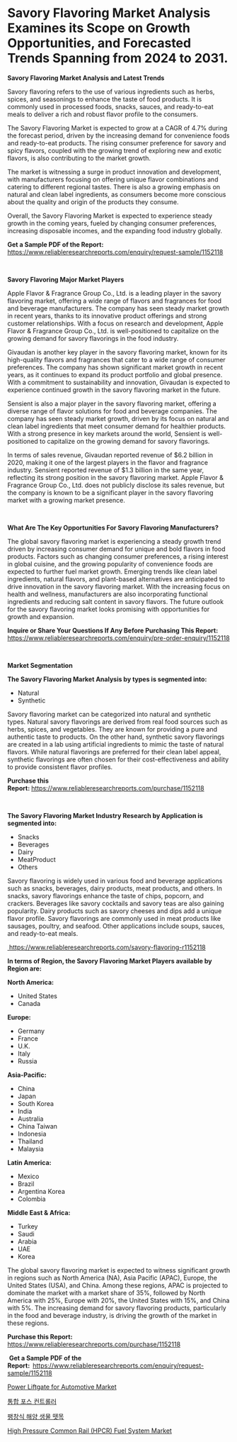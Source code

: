 <p><h1>Savory Flavoring Market Analysis Examines its Scope on Growth Opportunities, and Forecasted Trends Spanning from 2024 to 2031.</h1></p><p><strong>Savory Flavoring Market Analysis and Latest Trends</strong></p>
<p><p>Savory flavoring refers to the use of various ingredients such as herbs, spices, and seasonings to enhance the taste of food products. It is commonly used in processed foods, snacks, sauces, and ready-to-eat meals to deliver a rich and robust flavor profile to the consumers.</p><p>The Savory Flavoring Market is expected to grow at a CAGR of 4.7% during the forecast period, driven by the increasing demand for convenience foods and ready-to-eat products. The rising consumer preference for savory and spicy flavors, coupled with the growing trend of exploring new and exotic flavors, is also contributing to the market growth.</p><p>The market is witnessing a surge in product innovation and development, with manufacturers focusing on offering unique flavor combinations and catering to different regional tastes. There is also a growing emphasis on natural and clean label ingredients, as consumers become more conscious about the quality and origin of the products they consume.</p><p>Overall, the Savory Flavoring Market is expected to experience steady growth in the coming years, fueled by changing consumer preferences, increasing disposable incomes, and the expanding food industry globally.</p></p>
<p><strong>Get a Sample PDF of the Report:&nbsp;</strong> <a href="https://www.reliableresearchreports.com/enquiry/request-sample/1152118">https://www.reliableresearchreports.com/enquiry/request-sample/1152118</a></p>
<p>&nbsp;</p>
<p><strong>Savory Flavoring Major Market Players</strong></p>
<p><p>Apple Flavor & Fragrance Group Co., Ltd. is a leading player in the savory flavoring market, offering a wide range of flavors and fragrances for food and beverage manufacturers. The company has seen steady market growth in recent years, thanks to its innovative product offerings and strong customer relationships. With a focus on research and development, Apple Flavor & Fragrance Group Co., Ltd. is well-positioned to capitalize on the growing demand for savory flavorings in the food industry.</p><p>Givaudan is another key player in the savory flavoring market, known for its high-quality flavors and fragrances that cater to a wide range of consumer preferences. The company has shown significant market growth in recent years, as it continues to expand its product portfolio and global presence. With a commitment to sustainability and innovation, Givaudan is expected to experience continued growth in the savory flavoring market in the future.</p><p>Sensient is also a major player in the savory flavoring market, offering a diverse range of flavor solutions for food and beverage companies. The company has seen steady market growth, driven by its focus on natural and clean label ingredients that meet consumer demand for healthier products. With a strong presence in key markets around the world, Sensient is well-positioned to capitalize on the growing demand for savory flavorings.</p><p>In terms of sales revenue, Givaudan reported revenue of $6.2 billion in 2020, making it one of the largest players in the flavor and fragrance industry. Sensient reported revenue of $1.3 billion in the same year, reflecting its strong position in the savory flavoring market. Apple Flavor & Fragrance Group Co., Ltd. does not publicly disclose its sales revenue, but the company is known to be a significant player in the savory flavoring market with a growing market presence.</p></p>
<p>&nbsp;</p>
<p><strong>What Are The Key Opportunities For Savory Flavoring Manufacturers?</strong></p>
<p><p>The global savory flavoring market is experiencing a steady growth trend driven by increasing consumer demand for unique and bold flavors in food products. Factors such as changing consumer preferences, a rising interest in global cuisine, and the growing popularity of convenience foods are expected to further fuel market growth. Emerging trends like clean label ingredients, natural flavors, and plant-based alternatives are anticipated to drive innovation in the savory flavoring market. With the increasing focus on health and wellness, manufacturers are also incorporating functional ingredients and reducing salt content in savory flavors. The future outlook for the savory flavoring market looks promising with opportunities for growth and expansion.</p></p>
<p><strong>Inquire or Share Your Questions If Any Before Purchasing This Report:</strong> <a href="https://www.reliableresearchreports.com/enquiry/pre-order-enquiry/1152118">https://www.reliableresearchreports.com/enquiry/pre-order-enquiry/1152118</a></p>
<p>&nbsp;</p>
<p><strong>Market Segmentation</strong></p>
<p><strong>The Savory Flavoring Market Analysis by types is segmented into:</strong></p>
<p><ul><li>Natural</li><li>Synthetic</li></ul></p>
<p><p>Savory flavoring market can be categorized into natural and synthetic types. Natural savory flavorings are derived from real food sources such as herbs, spices, and vegetables. They are known for providing a pure and authentic taste to products. On the other hand, synthetic savory flavorings are created in a lab using artificial ingredients to mimic the taste of natural flavors. While natural flavorings are preferred for their clean label appeal, synthetic flavorings are often chosen for their cost-effectiveness and ability to provide consistent flavor profiles.</p></p>
<p><strong>Purchase this Report:&nbsp;</strong><a href="https://www.reliableresearchreports.com/purchase/1152118">https://www.reliableresearchreports.com/purchase/1152118</a></p>
<p>&nbsp;</p>
<p><strong>The Savory Flavoring Market Industry Research by Application is segmented into:</strong></p>
<p><ul><li>Snacks</li><li>Beverages</li><li>Dairy</li><li>MeatProduct</li><li>Others</li></ul></p>
<p><p>Savory flavoring is widely used in various food and beverage applications such as snacks, beverages, dairy products, meat products, and others. In snacks, savory flavorings enhance the taste of chips, popcorn, and crackers. Beverages like savory cocktails and savory teas are also gaining popularity. Dairy products such as savory cheeses and dips add a unique flavor profile. Savory flavorings are commonly used in meat products like sausages, poultry, and seafood. Other applications include soups, sauces, and ready-to-eat meals.</p></p>
<p><a href="https://www.reliableresearchreports.com/savory-flavoring-r1152118">&nbsp;https://www.reliableresearchreports.com/savory-flavoring-r1152118</a></p>
<p><strong>In terms of Region, the Savory Flavoring Market Players available by Region are:</strong></p>
<p>
    <p> <strong> North America: </strong>
        <ul>
            <li>United States</li>
            <li>Canada</li>
        </ul>
        </p> 
    <p> <strong> Europe: </strong>
        <ul>
            <li>Germany</li>
            <li>France</li>
            <li>U.K.</li>
            <li>Italy</li>
            <li>Russia</li>
        </ul>
        </p> 
    <p> <strong> Asia-Pacific: </strong>
        <ul>
            <li>China</li>
            <li>Japan</li>
            <li>South Korea</li>
            <li>India</li>
            <li>Australia</li>
            <li>China Taiwan</li>
            <li>Indonesia</li>
            <li>Thailand</li>
            <li>Malaysia</li>
        </ul>
        </p> 
    <p> <strong> Latin America: </strong>
        <ul>
            <li>Mexico</li>
            <li>Brazil</li>
            <li>Argentina Korea</li>
            <li>Colombia</li>
        </ul>
        </p> 
    <p> <strong> Middle East & Africa: </strong>
        <ul>
            <li>Turkey</li>
            <li>Saudi</li>
            <li>Arabia</li>
            <li>UAE</li>
            <li>Korea</li>
        </ul>
    </p>
    </p>
<p><p>The global savory flavoring market is expected to witness significant growth in regions such as North America (NA), Asia Pacific (APAC), Europe, the United States (USA), and China. Among these regions, APAC is projected to dominate the market with a market share of 35%, followed by North America with 25%, Europe with 20%, the United States with 15%, and China with 5%. The increasing demand for savory flavoring products, particularly in the food and beverage industry, is driving the growth of the market in these regions.</p></p>
<p><strong>Purchase this Report: </strong><a href="https://www.reliableresearchreports.com/purchase/1152118">https://www.reliableresearchreports.com/purchase/1152118</a></p>
<p>&nbsp;<strong>Get a Sample PDF of the Report:&nbsp;&nbsp;</strong><a href="https://www.reliableresearchreports.com/enquiry/request-sample/1152118">https://www.reliableresearchreports.com/enquiry/request-sample/1152118</a></p>
<p><strong></strong></p>
<p><p><a href="https://github.com/Sinjinluong3e0awx2m195k76/Market-Research-Report-List-3/blob/main/power-liftgate-for-automotive-market.md">Power Liftgate for Automotive Market</a></p><p><a href="https://github.com/tukangkrupk/Market-Research-Report-List-1/blob/main/8799767117307.md">통합 포스 컨트롤러</a></p><p><a href="https://github.com/mduzzalmduzzal601/Market-Research-Report-List-1/blob/main/1140639117306.md">팽창식 해양 생물 뗏목</a></p><p><a href="https://github.com/shotows/Market-Research-Report-List-3/blob/main/high-pressure-common-rail-hpcr-fuel-system-market.md">High Pressure Common Rail (HPCR) Fuel System Market</a></p></p>